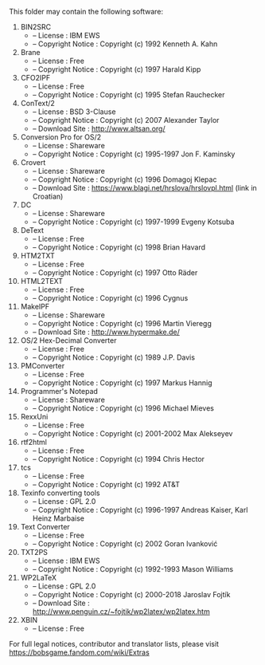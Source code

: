 ﻿This folder may contain the following software:

1. BIN2SRC
   - – License : IBM EWS
   - – Copyright Notice : Copyright (c) 1992 Kenneth A. Kahn
2. Brane
   - – License : Free
   - – Copyright Notice : Copyright (c) 1997 Harald Kipp
3. CFO2IPF
   - – License : Free
   - – Copyright Notice : Copyright (c) 1995 Stefan Rauchecker
4. ConText/2
   - – License : BSD 3-Clause
   - – Copyright Notice : Copyright (c) 2007 Alexander Taylor
   - – Download Site : http://www.altsan.org/
5. Conversion Pro for OS/2
   - – License : Shareware
   - – Copyright Notice : Copyright (c) 1995-1997 Jon F. Kaminsky
6. Crovert
   - – License : Shareware
   - – Copyright Notice : Copyright (c) 1996 Domagoj Klepac
   - – Download Site : https://www.blagi.net/hrslova/hrslovpl.html (link in Croatian)
7. DC
   - – License : Shareware
   - – Copyright Notice : Copyright (c) 1997-1999 Evgeny Kotsuba
8. DeText
   - – License : Free
   - – Copyright Notice : Copyright (c) 1998 Brian Havard
9. HTM2TXT
   - – License : Free
   - – Copyright Notice : Copyright (c) 1997 Otto Räder
10. HTML2TEXT
    - – License : Free
    - – Copyright Notice : Copyright (c) 1996 Cygnus
11. MakeIPF
    - – License : Shareware
    - – Copyright Notice : Copyright (c) 1996 Martin Vieregg
    - – Download Site : http://www.hypermake.de/
12. OS/2 Hex-Decimal Converter
    - – License : Free
    - – Copyright Notice : Copyright (c) 1989 J.P. Davis
13. PMConverter
    - – License : Free
    - – Copyright Notice : Copyright (c) 1997 Markus Hannig
14. Programmer's Notepad
    - – License : Shareware
    - – Copyright Notice : Copyright (c) 1996 Michael Mieves
15. RexxUni
    - – License : Free
    - – Copyright Notice : Copyright (c) 2001-2002 Max Alekseyev
16. rtf2html
    - – License : Free
    - – Copyright Notice : Copyright (c) 1994 Chris Hector
17. tcs
    - – License : Free
    - – Copyright Notice : Copyright (c) 1992 AT&T
18. Texinfo converting tools
    - – License : GPL 2.0
    - – Copyright Notice : Copyright (c) 1996-1997 Andreas Kaiser, Karl Heinz Marbaise
19. Text Converter
    - – License : Free
    - – Copyright Notice : Copyright (c) 2002 Goran Ivanković
20. TXT2PS
    - – License : IBM EWS
    - – Copyright Notice : Copyright (c) 1992-1993 Mason Williams
21. WP2LaTeX
    - – License : GPL 2.0
    - – Copyright Notice : Copyright (c) 2000-2018 Jaroslav Fojtík
    - – Download Site : http://www.penguin.cz/~fojtik/wp2latex/wp2latex.htm
22. XBIN
    - – License : Free

For full legal notices, contributor and translator lists, please visit https://bobsgame.fandom.com/wiki/Extras